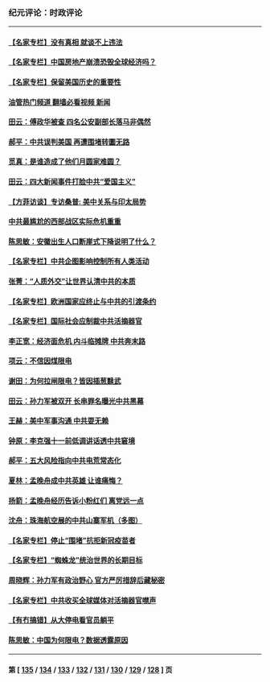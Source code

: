 ### 纪元评论：时政评论
---
#### [【名家专栏】没有真相 就谈不上违法](../../pages/nsc1025/n13276564.md?10030330) 
#### [【名家专栏】中国房地产崩溃恐毁全球经济吗？](../../pages/nsc1025/n13276553.md?10030330) 
#### [【名家专栏】保留美国历史的重要性](../../pages/nsc1025/n13276548.md?10030330) 
#### [油管热门频道 翻墙必看视频 新闻](ok?10030330)
#### [田云：傅政华被查 四名公安副部长落马非偶然](../../pages/nsc1025/n13276245.md?10030330) 
#### [郝平：中共误判美国 再遭围堵转圜无路](../../pages/nsc1025/n13276404.md?10030330) 
#### [觅真：是谁造成了他们月圆家难圆？](../../pages/nsc1025/n13275957.md?10030330) 
#### [田云：四大新闻事件打脸中共“爱国主义”](../../pages/nsc1025/n13275538.md?10030330) 
#### [【方菲访谈】专访桑普: 美中关系与印太局势](../../pages/nsc1025/n13275473.md?10030330) 
#### [中共最尴尬的西部战区实际危机重重](../../pages/nsc1025/n13275373.md?10030330) 
#### [陈思敏：安徽出生人口断崖式下降说明了什么？](../../pages/nsc1025/n13275276.md?10030330) 
#### [【名家专栏】中共企图影响控制所有人类活动](../../pages/nsc1025/n13274449.md?10030330) 
#### [张菁：“人质外交”让世界认清中共的本质](../../pages/nsc1025/n13275128.md?10030330) 
#### [【名家专栏】欧洲国家应终止与中共的引渡条约](../../pages/nsc1025/n13274402.md?10030330) 
#### [【名家专栏】国际社会应制裁中共活摘器官](../../pages/nsc1025/n13274393.md?10030330) 
#### [李正宽：经济面危机 内斗临摊牌 中共奔末路](../../pages/nsc1025/n13273766.md?10030330) 
#### [项云：不信因煤限电](../../pages/nsc1025/n13274030.md?10030330) 
#### [谢田：为何拉闸限电？皆因插葱黩武](../../pages/nsc1025/n13273857.md?10030330) 
#### [田云：孙力军被双开 长串罪名曝光中共黑幕](../../pages/nsc1025/n13273129.md?10030330) 
#### [王赫：美中军事沟通 中共耍无赖](../../pages/nsc1025/n13272891.md?10030330) 
#### [钟原：李克强十一前低调讲话透中共窘境](../../pages/nsc1025/n13272964.md?10030330) 
#### [郝平：五大风险指向中共电荒常态化](../../pages/nsc1025/n13272534.md?10030330) 
#### [夏林：孟晚舟成中共英雄 让谁痛悔？](../../pages/nsc1025/n13272589.md?10030330) 
#### [扬箭：孟晚舟经历告诉小粉红们 离党远一点](../../pages/nsc1025/n13272831.md?10030330) 
#### [沈舟：珠海航空展的中共山寨军机（多图）](../../pages/nsc1025/n13272514.md?10030330) 
#### [【名家专栏】停止“围堵”抗拒新冠疫苗者](../../pages/nsc1025/n13271770.md?10030330) 
#### [【名家专栏】“蜘蛛龙”统治世界的长期目标](../../pages/nsc1025/n13271843.md?10030330) 
#### [周晓辉：孙力军有政治野心 官方严厉措辞后藏秘密](../../pages/nsc1025/n13272254.md?10030330) 
#### [【名家专栏】中共收买全球媒体对活摘器官噤声](../../pages/nsc1025/n13271659.md?10030330) 
#### [【有冇搞错】从大停电看官员躺平](../../pages/nsc1025/n13269873.md?10030330) 
#### [陈思敏：中国为何限电？数据透露原因](../../pages/nsc1025/n13271009.md?10030330) 

---
#### 第 [ [135](./135.md?10030330) / [134](./134.md?10030330) / [133](./133.md?10030330) / [132](./132.md?10030330) / [131](./131.md?10030330) / [130](./130.md?10030330) / [129](./129.md?10030330) / [128](./128.md?10030330) ] 页
